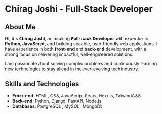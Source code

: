 # Chirag Joshi - Full-Stack Developer

## About Me

Hi, it's **Chirag Joshi**, an aspiring **Full-stack Developer** with expertise in **Python**, **JavaScript**, and building scalable, user-friendly web applications. I have experience in both **front-end** and **back-end** development, with a strong focus on delivering impactful, well-engineered solutions.

I am passionate about solving complex problems and continuously learning new technologies to stay ahead in the ever-evolving tech industry.

## Skills and Technologies
- **Front-end**: HTML, CSS, JavaScript, React, Next.js, TailwindCSS
- **Back-end**: Python, Django, FastAPI, Node.js
- **Databases**: PostgreSQL , MySQL , MongoDb 
  
